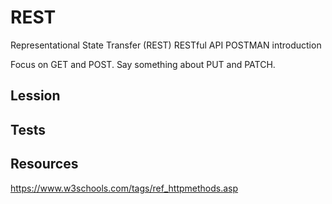 # REST

Representational State Transfer (REST)
RESTful API
POSTMAN introduction

Focus on GET and POST. Say something about PUT and PATCH.

## Lession

## Tests

## Resources

https://www.w3schools.com/tags/ref_httpmethods.asp
